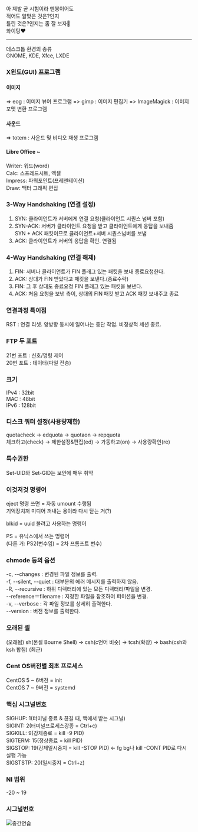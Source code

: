아 제발 곧 시험이라 멘붕이어도  
적어도 알맞은 것은?인지  
틀린 것은?인지는 좀 잘 보자🥺  
화이팅❤️  
  
***
  
데스크톱 환경의 종류  
GNOME, KDE, Xfce, LXDE  
  
### X윈도(GUI) 프로그램

#### 이미지 
=> eog : 이미지 뷰어 프로그램
=> gimp : 이미지 편집기
=> ImageMagick : 이미지 포맷 변환 프로그램

#### 사운드 
=> totem : 사운드 및 비디오 재생 프로그램

#### Libre Office ~  
Writer: 워드(word)  
Calc: 스프레드시트, 엑셀  
Impress: 파워포인트(프레젠테이션)  
Draw: 백터 그래픽 편집  

### 3-Way Handshaking (연결 설정) 

1) SYN: 클라이언트가 서버에게 연결 요청(클라이언트 시퀀스 넘버 포함)  
2) SYN-ACK: 서버가 클라이언트 요청을 받고 클라이언트에게 응답을 보내줌  
SYN + ACK 패킷이므로 클라이언트+서버 시퀀스넘버를 보냄  
3) ACK: 클라이언트가 서버의 응답을 확인. 연결됨  

### 4-Way Handshaking (연결 해제) 

1) FIN: 서버나 클라이언트가 FIN 플래그 있는 패킷을 보내 종료요청한다.  
2) ACK: 상대가 FIN 받았다고 패킷을 보낸다.(종료수락)  
3) FIN: 그 후 상대도 종료요청 FIN 플래그 있는 패킷을 보낸다.  
4) ACK: 처음 요청을 보낸 측이, 상대의 FIN 패킷 받고 ACK 패킷 보내주고 종료

### 연결과정 특이점 
RST : 연결 리셋. 양방향 동시에 일어나는 중단 작업. 비정상적 세션 종료.  
  
### FTP 두 포트 
21번 포트 : 신호/명령 제어  
20번 포트 : 데이터(파일 전송)  

### 크기 
IPv4 : 32bit  
MAC : 48bit  
IPv6 : 128bit  

### 디스크 쿼터 설정(사용량제한) 
quotacheck → edquota → quotaon → repquota  
체크하고(check) → 제한설정&편집(ed) → 가동하고(on) → 사용량확인(re)  
  
### 특수권한 
Set-UID와 Set-GID는 보안에 매우 취약  

### 이것저것 명령어  
eject 명령 쓰면 = 자동 umount 수행됨  
기억장치꺼 미디어 꺼내는 용이라 다시 닫는 거(?)  
  
blkid = uuid 볼려고 사용하는 명령어  
  
PS = 유닉스에서 쓰는 명령어  
(다른 거: PS2(변수임) = 2차 프롬프트 변수)  
  
### chmode 등의 옵션 
-c, --changes : 변경된 파일 정보를 출력.  
-f, --silent, --quiet : 대부분의 에러 메시지를 출력하지 않음.  
-R, --recursive : 하위 디렉터리에 있는 모든 디렉터리/파일을 변경.  
    --reference＝filename : 지정한 파일을 참조하여 퍼미션을 변경.  
-v, --verbose : 각 파일 정보를 상세히 출력한다.  
    --version : 버전 정보를 출력한다.  
  
### 오래된 셸 
(오래됨) sh(본셸 Bourne Shell) -> csh(c언어 비슷) -> tcsh(확장) -> bash(csh와 ksh 합침) (최근)  
  
### Cent OS버전별 최초 프로세스 
CentOS 5 ~ 6버전 = init  
CentOS 7 ~ 9버전 = systemd  
  
### 핵심 시그널번호 
SIGHUP: 1(터미널 종료 & 끊길 때, 백에서 받는 시그널)  
SIGINT: 2(터미널프로세스강종 = Ctrl+c)  
SIGKILL: 9(강제종료 = kill -9 PID)  
SIGTERM: 15(정상종료 = kill PID)  
SIGSTOP: 19(강제일시중지 = kill -STOP PID)  <- fg bg나 kill -CONT PID로 다시 실행 가능  
SIGSTSTP: 20(일시중지 = Ctrl+z)  

### NI 범위 
-20 ~ 19  

### 시그널번호 
![중간연습](/Image/리눅스CBT1.PNG)  
